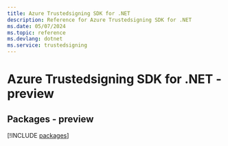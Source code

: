 ```yaml
---
title: Azure Trustedsigning SDK for .NET
description: Reference for Azure Trustedsigning SDK for .NET
ms.date: 05/07/2024
ms.topic: reference
ms.devlang: dotnet
ms.service: trustedsigning
---
```

# Azure Trustedsigning SDK for .NET - preview
## Packages - preview
[!INCLUDE [packages](trustedsigning-index.md)]